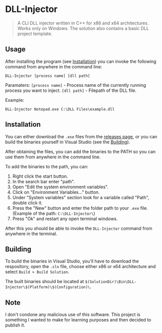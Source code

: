 # DLL-Injector
> A CLI DLL injector written in C++ for x86 and x64 architectures. Works only on Windows. The solution also contains a basic DLL project template.

## Usage
After installing the program (see [Installation](#installation)) you can invoke the following command from anywhere in the command line:
```
DLL-Injector [process name] [dll path]
```
Paramaters:
`[process name]` - Process name of the currently running process you want to inject.
`[dll path]` - Filepath of the DLL file.

Example:
```
DLL-Injector Notepad.exe C:\DLL Files\example.dll
```

## Installation
You can either download the `.exe` files from the [releases page](https://github.com/dexmoh/CLI-DLL-Injector/releases), or you can build the binaries yourself in Visual Studio (see the [Building](#building)).

After obtaining the files, you can add the binaries to the PATH so you can use them from anywhere in the command line.

To add the binaries to the path, you can:
1) Right click the start button.
2) In the search bar enter "path".
3) Open "Edit the system environment variables".
4) Click on "Environment Variables..." button.
5) Under "System variables" section look for a variable called "Path", double click it.
6) Press the "New" button and enter the folder path to your `.exe` file. (Example of the path: `C:\DLL-Injector\`)
7) Press "Ok" and restart any open terminal windows.

After this you should be able to invoke the `DLL-Injector` command from anywhere in the terminal.

## Building
To build the binaries in Visual Studio, you'll have to download the respository, open the `.sln` file, choose either x86 or x64 architecture and select `Build > Build Solution`.

The built binaries should be located at `$(SolutionDir)\Bin\DLL-Injector\$(Platform)\$(Configuration)\`.

## Note
I don't condone any malicious use of this software. This project is something I wanted to make for learning purposes and then decided to publish it.
